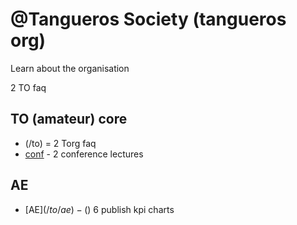 # @Tangueros Society (tangueros org)

Learn about the organisation

2 TO faq

## TO (amateur) core
  -  (/to) = 2 Torg faq
  - [conf](/to/conf) - 2 conference lectures
## AE
  - [AE$](/to/ae) -  ($) 6 publish kpi charts
